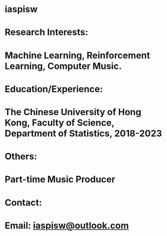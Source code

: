 # iaspisw
# Research Interests:
# Machine Learning, Reinforcement Learning, Computer Music.

# Education/Experience:
# The Chinese University of Hong Kong, Faculty of Science, Department of Statistics, 2018-2023

# Others:
# Part-time Music Producer

# Contact:
# Email: iaspisw@outlook.com
